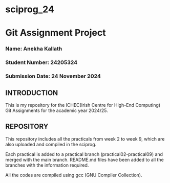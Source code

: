 # sciprog_24
# Git Assignment Project

### Name: Anekha Kallath
### Student Number: 24205324
### Submission Date: 24 November 2024

## INTRODUCTION

This is my repository for the ICHEC(Irish Centre for High-End Computing) Git Assignments for the academic year 2024/25.

## REPOSITORY

This repository includes all the practicals from week 2 to week 9, which are also uploaded and compiled in the sciprog.

Each practical is added to a practical branch (practical02-practical09) and merged with the main branch.
README.md files have been added to all the branches with the information required.

All the codes are compiled using gcc (GNU Compiler Collection).